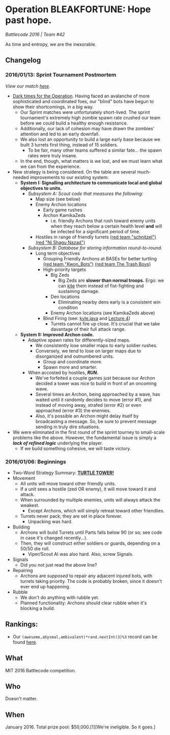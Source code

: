 # Operation BLEAKFORTUNE: Hope past hope.
*Battlecode 2016 | Team #42*

As time and entropy, we are the inexorable.

## Changelog
### 2016/01/13: Sprint Tournament Postmortem
*View our match [here](http://www.twitch.tv/m4xmann/v/35241642?t=31m48s)*.
  * [Dark times for the Operation](https://www.youtube.com/watch?v=19rv-48qERA). Having faced an avalanche of more sophisticated and coordinated foes, our "blind" bots have begun to show their shortcomings, in a big way.
    * Our Sprint matches were unfortunately short-lived. The sprint tournament's extremely high zombie spawn rate crushed our team before we could build a healthy enough resistance.
    * Additionally, our lack of cohesion may have drawn the zombies' attention and led to an early downfall.
    * We also lost an opportunity to build a large early base because we built 3 turrets first thing, instead of 15 soldiers.
      * To be fair, many other teams suffered a similar fate... the spawn rates were truly insane.
    * In the end, though, what matters is we lost, and we must learn what we can from the experience.
  * New strategy is being considered. On the table are several much-needed improvements to our existing system:
    * **System I: Signalling architecture to communicate local and global objectives to units.**
      * *Subsystem A: Scout code that measures the following:*
        * Map size (see below)
        * Enemy Archon locations
          * Early game rushes
          * Archon KamikaZeds
            * i.e. friendly Archons that rush toward enemy units when they reach below a certain health level **and** will be infected for a significant period of time.
        * Hostiles in range of friendly turrets [(red team "schnitzel")](http://www.twitch.tv/m4xmann/v/35241642?t=15m06s) [(red "Ni Shagu Nazad")](http://www.twitch.tv/m4xmann/v/35241642?t=25m00s)
      * *Subsystem B: Database for storing information round-to-round.*
        * Long term objectives
          * Grouping Friendly Archons at BASEs for better turtling [(red team "Kwon_Bots")](http://www.twitch.tv/m4xmann/v/35241642?t=22m15s) [(red team The Trash Boys)](http://www.twitch.tv/m4xmann/v/35241642?t=30m0s)
          * High-priority targets 
            * Big Zeds
              * Big Zeds are **slower than normal troops.** Ergo: we can [kite](http://lmgtfy.com/q?=kiting+moba) them instead of fist-fighting and sustaining damage.
            * Den locations
              * Eliminating nearby dens early is a consistent win condition
            * Enemy Archon locations (see KamikaZeds above)
          * Blind Firing (see: [kyle.java](http://s3.amazonaws.com/battlecode-releases-2016/lectures/kyle.zip) and [Lecture 4](http://www.battlecode.org/contestants/lectures/))
            * Turrets cannot fire up close. It's crucial that we take davantage of their full attack range.
    * **System II: Improved Archon code.**
      * Adaptive spawn rates for differently-sized maps.
        * We consistently lose smaller maps to early soldier rushes.
        * Conversely, we tend to lose on larger maps due to disorganized and outnumbered units.
          * Group and coordinate more.
          * Spawn more and smarter.
      * When accosted by hostiles, ***RUN.***
        * We've forfeited a couple games just because our Archon decided a tower was nice to build in front of an oncoming wave.
        * Several times an Archon, being approached by a wave, has waited until it randomly decides to move (error #1), and instead of moving away, strafed (error #2) or even approached (error #3) the enemies.
        * Also, it's possible an Archon might delay itself by broadcasting a message. So, be sure to prevent message sending in truly dire situations.
  * We were eliminated in the first round of the sprint tourney to small-scale problems like the above. However, the fundamental issue is simply a ***lack of refined logic*** underlying the player. 
    * If we build something cohesive, we will taste victory.

### 2016/01/06: Beginnings
* Two-Word Strategy Summary: **[TURTLE TOWER!](https://www.youtube.com/watch?v=P96Ne_CkFuQ)**
* Movement
  * All units will move toward other friendly units.
  * If a unit sees a hostile (zed OR enemy), it will move toward it and attack.
  * When surrounded by multiple enemies, units will always attack the weakest.
    * Except Archons, which will simply retreat toward other friendlies.
  * Turrets never pack; they are set in place forever.
    * Unpacking was hard.
* Building
  * Archons will build Turrets until Parts falls below 90 (or so; see code in case it's changed recently...).
  * Then, they will construct either soldiers or guards, depending on a 50/50 die roll.
    * Viper/Scout AI was also hard. Also, screw Signals. 
* Signals
  * Did you not just read the above line?
* Repairing
  * Archons are _supposed_ to repair any adjacent injured bots, with turrets taking priority. The code is probably broken, since it doesn't ever end up happening.
* Rubble
  * We don't do anything with rubble yet.
  * Planned functionality: Archons should clear rubble when it's blocking a build.

## Rankings:
* Our ```(awesome,abysmal,ambivalent)*rand.nextInt(3)%3``` record can be found [here](http://www.battlecode.org/scrimmage/).

## What 

MIT 2016 Battlecode competition.

## Who

Doesn't matter.

## When

January 2016. Total prize pool: $50,000.[1][We're ineligible. So it goes.]